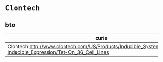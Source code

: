 # `Clontech`

## bto

| curie                                                                                                                 |   usages | nodes                                             |
|-----------------------------------------------------------------------------------------------------------------------|----------|---------------------------------------------------|
| Clontech:http://www.clontech.com/US/Products/Inducible_Systems/Tetracycline-Inducible_Expression/Tet-On_3G_Cell_Lines |        1 | [BTO:0003347](https://bioregistry.io/BTO:0003347) |

